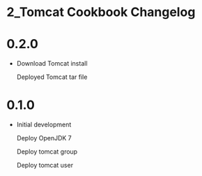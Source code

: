# 2_Tomcat Cookbook Changelog

# 0.2.0

- Download Tomcat install

  Deployed Tomcat tar file

# 0.1.0

- Initial development

  Deploy OpenJDK 7

  Deploy tomcat group

  Deploy tomcat user
